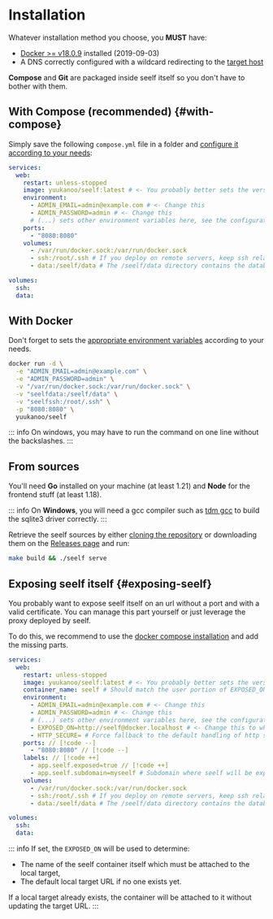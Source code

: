 # Installation

Whatever installation method you choose, you **MUST** have:

- [Docker >= v18.0.9](https://docs.docker.com/get-docker/) installed (2019-09-03)
- A DNS correctly configured with a wildcard redirecting to the [target host](/reference/targets)

**Compose** and **Git** are packaged inside seelf itself so you don't have to bother with them.

## With Compose (recommended) {#with-compose}

Simply save the following `compose.yml` file in a folder and [configure it according to your needs](/guide/configuration):

```yml
services:
  web:
    restart: unless-stopped
    image: yuukanoo/seelf:latest # <- You probably better sets the version explicitly here
    environment:
      - ADMIN_EMAIL=admin@example.com # <- Change this
      - ADMIN_PASSWORD=admin # <- Change this
      # (...) sets other environment variables here, see the configuration documentation
    ports:
      - "8080:8080"
    volumes:
      - /var/run/docker.sock:/var/run/docker.sock
      - ssh:/root/.ssh # If you deploy on remote servers, keep ssh related configurations
      - data:/seelf/data # The /seelf/data directory contains the database, configuration file and everything deployed by seelf, so keep it :)

volumes:
  ssh:
  data:
```

## With Docker

Don't forget to sets the [appropriate environment variables](/guide/configuration) according to your needs.

```sh
docker run -d \
  -e "ADMIN_EMAIL=admin@example.com" \
  -e "ADMIN_PASSWORD=admin" \
  -v "/var/run/docker.sock:/var/run/docker.sock" \
  -v "seelfdata:/seelf/data" \
  -v "seelfssh:/root/.ssh" \
  -p "8080:8080" \
  yuukanoo/seelf
```

::: info
On windows, you may have to run the command on one line without the backslashes.
:::

## From sources

You'll need **Go** installed on your machine (at least 1.21) and **Node** for the frontend stuff (at least 1.18).

::: info
On **Windows**, you will need a gcc compiler such as [tdm gcc](https://jmeubank.github.io/tdm-gcc/) to build the sqlite3 driver correctly.
:::

Retrieve the seelf sources by either [cloning the repository](https://github.com/YuukanOO/seelf) or downloading them on the [Releases page](https://github.com/YuukanOO/seelf/releases) and run:

```sh
make build && ./seelf serve
```

## Exposing seelf itself {#exposing-seelf}

You probably want to expose seelf itself on an url without a port and with a valid certificate. You can manage this part yourself or just leverage the proxy deployed by seelf.

To do this, we recommend to use the [docker compose installation](#with-compose) and add the missing parts.

```yml
services:
  web:
    restart: unless-stopped
    image: yuukanoo/seelf:latest # <- You probably better sets the version explicitly here
    container_name: seelf # Should match the user portion of EXPOSED_ON when exposing seelf using a local target // [!code ++]
    environment:
      - ADMIN_EMAIL=admin@example.com # <- Change this
      - ADMIN_PASSWORD=admin # <- Change this
      # (...) sets other environment variables here, see the configuration documentation
      - EXPOSED_ON=http://seelf@docker.localhost # <- Change this to where you want seelf to be exposed, the user part represents the container name, see above. // [!code ++]
      - HTTP_SECURE= # Force fallback to the default handling of http secure (based on EXPOSED_ON if set) // [!code ++]
    ports: // [!code --]
      - "8080:8080" // [!code --]
    labels: // [!code ++]
      - app.seelf.exposed=true // [!code ++]
      - app.seelf.subdomain=myseelf # Subdomain where seelf will be exposed on the default target represented by EXPOSED_ON, here http://myseelf.docker.localhost // [!code ++]
    volumes:
      - /var/run/docker.sock:/var/run/docker.sock
      - ssh:/root/.ssh # If you deploy on remote servers, keep ssh related configurations
      - data:/seelf/data # The /seelf/data directory contains the database, configuration file and everything deployed by seelf, so keep it :)

volumes:
  ssh:
  data:
```

::: info
If set, the `EXPOSED_ON` will be used to determine:

- The name of the seelf container itself which must be attached to the local target,
- The default local target URL if no one exists yet.

If a local target already exists, the container will be attached to it without updating the target URL.
:::
